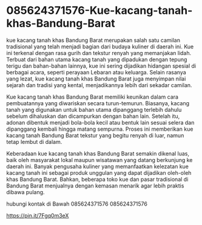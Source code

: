 # 085624371576-Kue-kacang-tanah-khas-Bandung-Barat
kue kacang tanah khas Bandung Barat merupakan salah satu camilan tradisional yang telah menjadi bagian dari budaya kuliner di daerah ini. Kue ini terkenal dengan rasa gurih dan tekstur renyah yang memanjakan lidah. Terbuat dari bahan utama kacang tanah yang dipadukan dengan tepung terigu dan bahan-bahan lainnya, kue ini sering dijadikan hidangan spesial di berbagai acara, seperti perayaan Lebaran atau keluarga. Selain rasanya yang lezat, kue kacang tanah khas Bandung Barat juga menyimpan nilai sejarah dan tradisi yang kental, menjadikannya lebih dari sekadar camilan.
 
Kue kacang tanah khas Bandung Barat memiliki keunikan dalam cara pembuatannya yang diwariskan secara turun-temurun. Biasanya, kacang tanah yang digunakan untuk bahan utama dipanggang terlebih dahulu sebelum dihaluskan dan dicampurkan dengan bahan lain. Setelah itu, adonan dibentuk menjadi bola-bola kecil atau bentuk lain sesuai selera dan dipanggang kembali hingga matang sempurna. Proses ini memberikan kue kacang tanah Bandung Barat tekstur yang begitu renyah di luar, namun tetap lembut di dalam. 

Keberadaan kue kacang tanah khas Bandung Barat semakin dikenal luas, baik oleh masyarakat lokal maupun wisatawan yang datang berkunjung ke daerah ini. Banyak pengusaha kuliner yang memanfaatkan kelezatan kue kacang tanah ini sebagai produk unggulan yang dapat dijadikan oleh-oleh khas Bandung Barat. Bahkan, beberapa toko kue dan pasar tradisional di Bandung Barat menjualnya dengan kemasan menarik agar lebih praktis dibawa pulang. 

hubungi kontak di Bawah 
085624371576
085624371576

https://pin.it/7Fgq0m3eX
